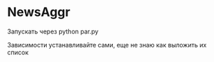 # NewsAggr

Запускать через python par.py

Зависимости устанавливайте сами, еще не знаю как выложить их список
